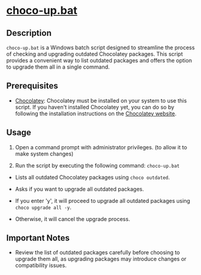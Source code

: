# [choco-up.bat](appscmd/choco-up.bat)

## Description

`choco-up.bat` is a Windows batch script designed to streamline the process of checking and upgrading outdated Chocolatey packages. This script provides a convenient way to list outdated packages and offers the option to upgrade them all in a single command.

## Prerequisites

- [Chocolatey](https://chocolatey.org/): Chocolatey must be installed on your system to use this script. If you haven't installed Chocolatey yet, you can do so by following the installation instructions on the [Chocolatey website](https://chocolatey.org/install).

## Usage

1. Open a command prompt with administrator privileges. (to allow it to make system changes)

2. Run the script by executing the following command: `choco-up.bat`

- Lists all outdated Chocolatey packages using `choco outdated`.

- Asks if you want to upgrade all outdated packages.

- If you enter 'y', it will proceed to upgrade all outdated packages using `choco upgrade all -y`.

- Otherwise, it will cancel the upgrade process.

## Important Notes

- Review the list of outdated packages carefully before choosing to upgrade them all, as upgrading packages may introduce changes or compatibility issues.
